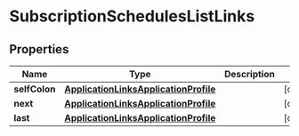 

# SubscriptionSchedulesListLinks


## Properties

| Name | Type | Description | Notes |
|------------ | ------------- | ------------- | -------------|
|**selfColon** | [**ApplicationLinksApplicationProfile**](ApplicationLinksApplicationProfile.md) |  |  [optional] |
|**next** | [**ApplicationLinksApplicationProfile**](ApplicationLinksApplicationProfile.md) |  |  [optional] |
|**last** | [**ApplicationLinksApplicationProfile**](ApplicationLinksApplicationProfile.md) |  |  [optional] |



